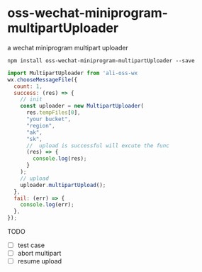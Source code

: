 # oss-wechat-miniprogram-multipartUploader

a wechat miniprogram multipart uploader

```
npm install oss-wechat-miniprogram-multipartUploader --save
```

```javascript
import MultipartUploader from 'ali-oss-wx
wx.chooseMessageFile({
  count: 1,
  success: (res) => {
    // init
    const uploader = new MultipartUploader(
      res.tempFiles[0],
      "your bucket",
      "region",
      "ak",
      "sk",
      //  upload is successful will excute the func
      (res) => {
        console.log(res);
      }
    );
    // upload
    uploader.multipartUpload();
  },
  fail: (err) => {
    console.log(err);
  },
});
```


TODO
- [ ] test case 
- [ ] abort multipart
- [ ] resume upload